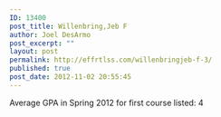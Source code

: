 ```yaml
---
ID: 13400
post_title: Willenbring,Jeb F
author: Joel DesArmo
post_excerpt: ""
layout: post
permalink: http://effrtlss.com/willenbringjeb-f-3/
published: true
post_date: 2012-11-02 20:55:45
---
```

<p>Average GPA in Spring 2012 for first course listed: 4</p>
